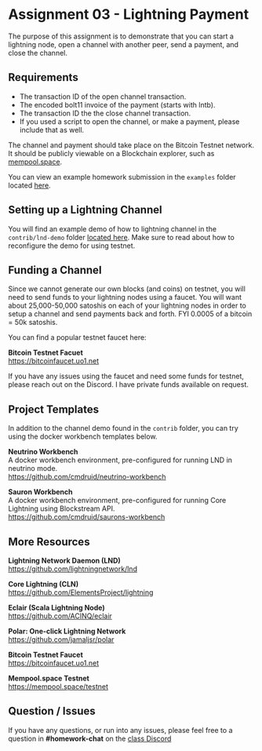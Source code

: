# Assignment 03 - Lightning Payment

The purpose of this assignment is to demonstrate that you can start a lightning node, open a channel with another peer, send a payment, and close the channel.

## Requirements

* The transaction ID of the open channel transaction.
* The encoded bolt11 invoice of the payment (starts with lntb).
* The transaction ID the the close channel transaction.
* If you used a script to open the channel, or make a payment, please include that as well.

The channel and payment should take place on the Bitcoin Testnet network. It should be publicly viewable on a Blockchain explorer, such as [mempool.space](https://mempool.space/testnet).

You can view an example homework submission in the `examples` folder located [here](examples/03-ln-payment-assignment/README.md).

## Setting up a Lightning Channel

You will find an example demo of how to lightning channel in the `contrib/lnd-demo` folder [located here](../contrib/lnd-demo/README.md). Make sure to read about how to reconfigure the demo for using testnet.

## Funding a Channel

Since we cannot generate our own blocks (and coins) on testnet, you will need to send funds to your lightning nodes using a faucet. You will want about 25,000-50,000 satoshis on each of your lightning nodes in order to setup a channel and send payments back and forth. FYI 0.0005 of a bitcoin = 50k satoshis.

You can find a popular testnet faucet here:  

**Bitcoin Testnet Facuet**  
https://bitcoinfaucet.uo1.net  

If you have any issues using the faucet and need some funds for testnet, please reach out on the Discord. I have private funds available on request.

## Project Templates

In addition to the channel demo found in the `contrib` folder, you can try using the docker workbench templates below.

**Neutrino Workbench**  
A docker workbench environment, pre-configured for running LND in neutrino mode.  
https://github.com/cmdruid/neutrino-workbench

**Sauron Workbench**  
A docker workbench environment, pre-configured for running Core Lightning using Blockstream API.  
https://github.com/cmdruid/saurons-workbench

## More Resources

**Lightning Network Daemon (LND)**  
https://github.com/lightningnetwork/lnd

**Core Lightning (CLN)**  
https://github.com/ElementsProject/lightning

**Eclair (Scala Lightning Node)**  
https://github.com/ACINQ/eclair

**Polar: One-click Lightning Network**  
https://github.com/jamaljsr/polar

**Bitcoin Testnet Faucet**  
https://bitcoinfaucet.uo1.net

**Mempool.space Testnet**  
https://mempool.space/testnet

## Question / Issues

If you have any questions, or run into any issues, please feel free to a question in **#homework-chat** on the [class Discord](https://discord.gg/kCvWQxXuwv)
